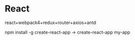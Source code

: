 # React
react+webpack4+redux+router+axios+antd

npm install -g create-react-app  ->  create-react-app my-app
